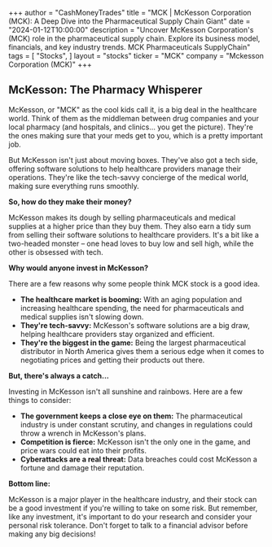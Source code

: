 +++
author = "CashMoneyTrades"
title = "MCK |  McKesson Corporation (MCK): A Deep Dive into the Pharmaceutical Supply Chain Giant"
date = "2024-01-12T10:00:00"
description = "Uncover McKesson Corporation's (MCK) role in the pharmaceutical supply chain. Explore its business model, financials, and key industry trends.  MCK Pharmaceuticals SupplyChain"
tags = [
"Stocks",
]
layout = "stocks"
ticker = "MCK"
company = "Mckesson Corporation (MCK)"
+++
        


## McKesson:  The Pharmacy Whisperer

McKesson, or "MCK" as the cool kids call it, is a big deal in the healthcare world. Think of them as the middleman between drug companies and your local pharmacy (and hospitals, and clinics... you get the picture).  They're the ones making sure that your meds get to you, which is a pretty important job.

But McKesson isn't just about moving boxes. They've also got a tech side, offering software solutions to help healthcare providers manage their operations. They're like the tech-savvy concierge of the medical world, making sure everything runs smoothly.

**So, how do they make their money?**

McKesson makes its dough by selling pharmaceuticals and medical supplies at a higher price than they buy them.  They also earn a tidy sum from selling their software solutions to healthcare providers. It's a bit like a two-headed monster – one head loves to buy low and sell high, while the other is obsessed with tech.  

**Why would anyone invest in McKesson?**

There are a few reasons why some people think MCK stock is a good idea.  

* **The healthcare market is booming:**  With an aging population and increasing healthcare spending, the need for pharmaceuticals and medical supplies isn't slowing down.
* **They're tech-savvy:** McKesson's software solutions are a big draw, helping healthcare providers stay organized and efficient.  
* **They're the biggest in the game:** Being the largest pharmaceutical distributor in North America gives them a serious edge when it comes to negotiating prices and getting their products out there.

**But, there's always a catch...**

Investing in McKesson isn't all sunshine and rainbows.  Here are a few things to consider:

* **The government keeps a close eye on them:** The pharmaceutical industry is under constant scrutiny, and changes in regulations could throw a wrench in McKesson's plans.
* **Competition is fierce:** McKesson isn't the only one in the game, and price wars could eat into their profits.
* **Cyberattacks are a real threat:**  Data breaches could cost McKesson a fortune and damage their reputation.

**Bottom line:**

McKesson is a major player in the healthcare industry, and their stock can be a good investment if you're willing to take on some risk. But remember, like any investment, it's important to do your research and consider your personal risk tolerance.  Don't forget to talk to a financial advisor before making any big decisions! 

        
